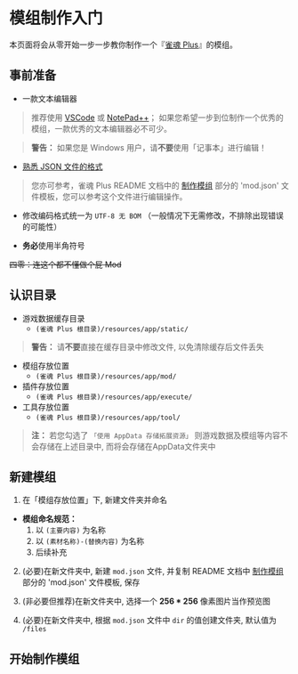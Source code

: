 # 模组制作入门

本页面将会从零开始一步一步教你制作一个『[雀魂 Plus](https://github.com/MajsoulPlus/majsoul-plus)』的模组。

## 事前准备

- 一款文本编辑器

> 推荐使用 [VSCode](https://code.visualstudio.com/) 或 [NotePad++](https://notepad-plus-plus.org/)；
> 如果您希望一步到位制作一个优秀的模组，一款优秀的文本编辑器必不可少。

> **警告：** 如果您是 Windows 用户，请**不要**使用「记事本」进行编辑！

- [熟悉 JSON 文件的格式](https://github.com/MajsoulPlus/majsoul-plus/wiki/JsonFormat)

> 您亦可参考，雀魂 Plus README 文档中的 [制作模组](https://github.com/MajsoulPlus/majsoul-plus#%E5%88%B6%E4%BD%9C%E6%A8%A1%E7%BB%84) 部分的 'mod.json' 文件模板，您可以参考这个文件进行编辑操作。

- 修改编码格式统一为 `UTF-8 无 BOM` （一般情况下无需修改，不排除出现错误的可能性）

- **务必**使用半角符号

~~四零：连这个都不懂做个屁 Mod~~

## 认识目录

- 游戏数据缓存目录
  - `(雀魂 Plus 根目录)/resources/app/static/` 

> **警告：** 请**不要**直接在缓存目录中修改文件, 以免清除缓存后文件丢失

- 模组存放位置
  - `(雀魂 Plus 根目录)/resources/app/mod/`
- 插件存放位置
  - `(雀魂 Plus 根目录)/resources/app/execute/`
- 工具存放位置
  - `(雀魂 Plus 根目录)/resources/app/tool/`
  
> **注：** 若您勾选了 `「使用 AppData 存储拓展资源」` 则游戏数据及模组等内容不会存储在上述目录中, 而将会存储在AppData文件夹中

## 新建模组

1. 在「模组存放位置」下, 新建文件夹并命名

- **模组命名规范：** 
  1. 以 `(主要内容)` 为名称
  2. 以 `(素材名称)-(替换内容)` 为名称
  3. 后续补充

2. (必要)在新文件夹中, 新建 `mod.json` 文件, 并复制 README 文档中 [制作模组](https://github.com/MajsoulPlus/majsoul-plus#%E5%88%B6%E4%BD%9C%E6%A8%A1%E7%BB%84) 部分的 'mod.json' 文件模板, 保存 

3. (非必要但推荐)在新文件夹中, 选择一个 **256 * 256** 像素图片当作预览图

4. (必要)在新文件夹中, 根据 `mod.json` 文件中 `dir` 的值创建文件夹, 默认值为 `/files`

## 开始制作模组

